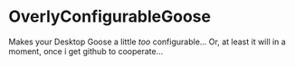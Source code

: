 # OverlyConfigurableGoose
Makes your Desktop Goose a little *too* configurable...
Or, at least it will in a moment, once i get github to cooperate...
